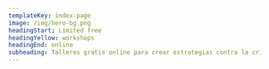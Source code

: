 ```yaml
---
templateKey: index-page
image: /img/hero-bg.png
headingStart: Limited free
headingYellow: workshops
headingEnd: online
subheading: Talleres gratis online para crear estrategias contra la crisis.
---
```

